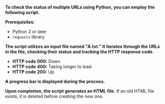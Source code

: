 **To check the status of multiple URLs using Python, you can employ the following script.**

**Prerequisites:**

* Python 3 or later
* `requests` library

**The script utilizes an input file named "A.txt." It iterates through the URLs in the file, checking their status and tracking the HTTP response code.**

* **HTTP code 000:** Down
* **HTTP code 400:** Taking longer to load
* **HTTP code 200:** Up

**A progress bar is displayed during the process.**

**Upon completion, the script generates an HTML file.** If an old HTML file exists, it is deleted before creating the new one.


